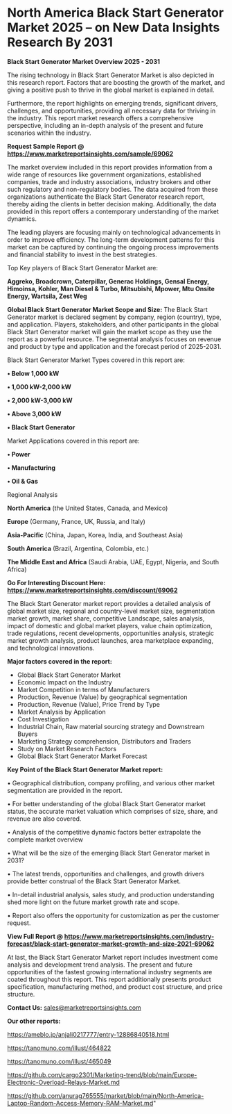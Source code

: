 # North America Black Start Generator Market 2025 – on New Data Insights Research By 2031

<Strong> Black Start Generator Market Overview 2025 - 2031</strong>

The rising technology in Black Start Generator Market is also depicted in this research report. Factors that are boosting the growth of the market, and giving a positive push to thrive in the global market is explained in detail.

Furthermore, the report highlights on emerging trends, significant drivers, challenges, and opportunities, providing all necessary data for thriving in the industry. This report market research offers a comprehensive perspective, including an in-depth analysis of the present and future scenarios within the industry.

<strong>Request Sample Report @ <a href=https://www.marketreportsinsights.com/sample/69062>https://www.marketreportsinsights.com/sample/69062</a></strong>

The market overview included in this report provides information from a wide range of resources like government organizations, established companies, trade and industry associations, industry brokers and other such regulatory and non-regulatory bodies. The data acquired from these organizations authenticate the Black Start Generator research report, thereby aiding the clients in better decision making. Additionally, the data provided in this report offers a contemporary understanding of the market dynamics.

The leading players are focusing mainly on technological advancements in order to improve efficiency. The long-term development patterns for this market can be captured by continuing the ongoing process improvements and financial stability to invest in the best strategies.

Top Key players of Black Start Generator Market are:

<strong>Aggreko, Broadcrown, Caterpillar, Generac Holdings, Gensal Energy, Himoinsa, Kohler, Man Diesel & Turbo, Mitsubishi, Mpower, Mtu Onsite Energy, Wartsila, Zest Weg</strong>

<strong><b>Global Black Start Generator Market Scope and Size:</b></strong>
The Black Start Generator market is declared segment by company, region (country), type, and application. Players, stakeholders, and other participants in the global Black Start Generator market will gain the market scope as they use the report as a powerful resource. The segmental analysis focuses on revenue and product by type and application and the forecast period of 2025-2031.

Black Start Generator Market Types covered in this report are:

<strong>• Below 1,000 kW

• 1,000 kW-2,000 kW

• 2,000 kW-3,000 kW

• Above 3,000 kW

• Black Start Generator</strong>

Market Applications covered in this report are:

<strong>• Power

• Manufacturing

• Oil & Gas</strong> 

Regional Analysis

<strong>North America</strong> (the United States, Canada, and Mexico)

<strong>Europe</strong> (Germany, France, UK, Russia, and Italy)

<strong>Asia-Pacific</strong> (China, Japan, Korea, India, and Southeast Asia)

<strong>South America</strong> (Brazil, Argentina, Colombia, etc.)

<strong>The Middle East and Africa</strong> (Saudi Arabia, UAE, Egypt, Nigeria, and South Africa)

<strong>Go For Interesting Discount Here: <a href=https://www.marketreportsinsights.com/discount/69062>https://www.marketreportsinsights.com/discount/69062</a></strong>

The Black Start Generator market report provides a detailed analysis of global market size, regional and country-level market size, segmentation market growth, market share, competitive Landscape, sales analysis, impact of domestic and global market players, value chain optimization, trade regulations, recent developments, opportunities analysis, strategic market growth analysis, product launches, area marketplace expanding, and technological innovations.

<strong><b>Major factors covered in the report:</b></strong>
<ul>
  <li>Global Black Start Generator Market </li>
  <li>Economic Impact on the Industry</li>
  <li>Market Competition in terms of Manufacturers</li>
  <li>Production, Revenue (Value) by geographical segmentation</li>
  <li>Production, Revenue (Value), Price Trend by Type</li>
  <li>Market Analysis by Application</li>
  <li>Cost Investigation</li>
  <li>Industrial Chain, Raw material sourcing strategy and Downstream Buyers</li>
  <li>Marketing Strategy comprehension, Distributors and Traders</li>
  <li>Study on Market Research Factors</li>
  <li>Global Black Start Generator Market Forecast</li>
</ul>

<strong><b>Key Point of the Black Start Generator Market report:</b></strong>

• Geographical distribution, company profiling, and various other market segmentation are provided in the report.

• For better understanding of the global Black Start Generator market status, the accurate market valuation which comprises of size, share, and revenue are also covered.

• Analysis of the competitive dynamic factors better extrapolate the complete market overview

• What will be the size of the emerging Black Start Generator market in 2031?

• The latest trends, opportunities and challenges, and growth drivers provide better construal of the Black Start Generator Market.

• In-detail industrial analysis, sales study, and production understanding shed more light on the future market growth rate and scope.

• Report also offers the opportunity for customization as per the customer request.

<strong><b>View Full Report @ <a href=https://www.marketreportsinsights.com/industry-forecast/black-start-generator-market-growth-and-size-2021-69062>https://www.marketreportsinsights.com/industry-forecast/black-start-generator-market-growth-and-size-2021-69062</a></b></strong>


At last, the Black Start Generator Market report includes investment come analysis and development trend analysis. The present and future opportunities of the fastest growing international industry segments are coated throughout this report. This report additionally presents product specification, manufacturing method, and product cost structure, and price structure.

<strong>Contact Us:</strong>
sales@marketreportsinsights.com

<strong>Our other reports:</strong>

<a href=https://ameblo.jp/anjali0217777/entry-12886840518.html>https://ameblo.jp/anjali0217777/entry-12886840518.html</a>

<a href=https://tanomuno.com/illust/464822>https://tanomuno.com/illust/464822</a>

<a href=https://tanomuno.com/illust/465049>https://tanomuno.com/illust/465049</a>

<a href=https://github.com/cargo2301/Marketing-trend/blob/main/Europe-Electronic-Overload-Relays-Market.md>https://github.com/cargo2301/Marketing-trend/blob/main/Europe-Electronic-Overload-Relays-Market.md</a>

<a href=https://github.com/anurag765555/market/blob/main/North-America-Laptop-Random-Access-Memory-RAM-Market.md>https://github.com/anurag765555/market/blob/main/North-America-Laptop-Random-Access-Memory-RAM-Market.md</a>"
